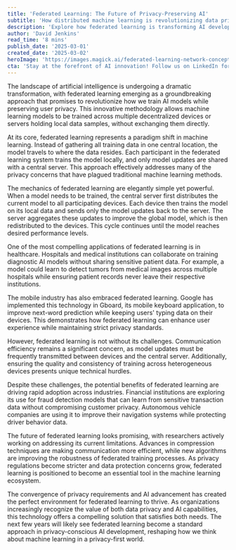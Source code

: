 ```yaml
---
title: 'Federated Learning: The Future of Privacy-Preserving AI'
subtitle: 'How distributed machine learning is revolutionizing data privacy'
description: 'Explore how federated learning is transforming AI development by enabling privacy-preserving machine learning across decentralized devices. Learn about its applications in healthcare, mobile technology, and financial services, and understand why this innovative approach is becoming increasingly crucial in our privacy-conscious world.'
author: 'David Jenkins'
read_time: '8 mins'
publish_date: '2025-03-01'
created_date: '2025-03-02'
heroImage: 'https://images.magick.ai/federated-learning-network-concept.jpg'
cta: 'Stay at the forefront of AI innovation! Follow us on LinkedIn for regular updates on groundbreaking technologies like federated learning and other developments shaping the future of privacy-preserving artificial intelligence.'
---
```


The landscape of artificial intelligence is undergoing a dramatic transformation, with federated learning emerging as a groundbreaking approach that promises to revolutionize how we train AI models while preserving user privacy. This innovative methodology allows machine learning models to be trained across multiple decentralized devices or servers holding local data samples, without exchanging them directly.

At its core, federated learning represents a paradigm shift in machine learning. Instead of gathering all training data in one central location, the model travels to where the data resides. Each participant in the federated learning system trains the model locally, and only model updates are shared with a central server. This approach effectively addresses many of the privacy concerns that have plagued traditional machine learning methods.

The mechanics of federated learning are elegantly simple yet powerful. When a model needs to be trained, the central server first distributes the current model to all participating devices. Each device then trains the model on its local data and sends only the model updates back to the server. The server aggregates these updates to improve the global model, which is then redistributed to the devices. This cycle continues until the model reaches desired performance levels.

One of the most compelling applications of federated learning is in healthcare. Hospitals and medical institutions can collaborate on training diagnostic AI models without sharing sensitive patient data. For example, a model could learn to detect tumors from medical images across multiple hospitals while ensuring patient records never leave their respective institutions.

The mobile industry has also embraced federated learning. Google has implemented this technology in Gboard, its mobile keyboard application, to improve next-word prediction while keeping users' typing data on their devices. This demonstrates how federated learning can enhance user experience while maintaining strict privacy standards.

However, federated learning is not without its challenges. Communication efficiency remains a significant concern, as model updates must be frequently transmitted between devices and the central server. Additionally, ensuring the quality and consistency of training across heterogeneous devices presents unique technical hurdles.

Despite these challenges, the potential benefits of federated learning are driving rapid adoption across industries. Financial institutions are exploring its use for fraud detection models that can learn from sensitive transaction data without compromising customer privacy. Autonomous vehicle companies are using it to improve their navigation systems while protecting driver behavior data.

The future of federated learning looks promising, with researchers actively working on addressing its current limitations. Advances in compression techniques are making communication more efficient, while new algorithms are improving the robustness of federated training processes. As privacy regulations become stricter and data protection concerns grow, federated learning is positioned to become an essential tool in the machine learning ecosystem.

The convergence of privacy requirements and AI advancement has created the perfect environment for federated learning to thrive. As organizations increasingly recognize the value of both data privacy and AI capabilities, this technology offers a compelling solution that satisfies both needs. The next few years will likely see federated learning become a standard approach in privacy-conscious AI development, reshaping how we think about machine learning in a privacy-first world.